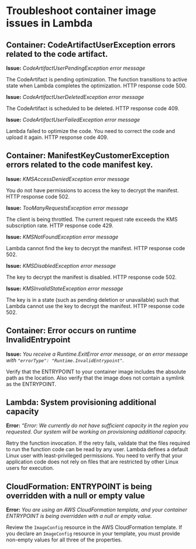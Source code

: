 # Troubleshoot container image issues in Lambda<a name="troubleshooting-images"></a>

## Container: CodeArtifactUserException errors related to the code artifact\.<a name="troubleshooting-images-invoke"></a>

**Issue:** *CodeArtifactUserPendingException error message*

The CodeArtifact is pending optimization\. The function transitions to active state when Lambda completes the optimization\. HTTP response code 500\. 

**Issue:** *CodeArtifactUserDeletedException error message*

The CodeArtifact is scheduled to be deleted\. HTTP response code 409\.

**Issue:** *CodeArtifactUserFailedException error message*

Lambda failed to optimize the code\. You need to correct the code and upload it again\. HTTP response code 409\.

## Container: ManifestKeyCustomerException errors related to the code manifest key\.<a name="troubleshooting-images-keys"></a>

**Issue:** *KMSAccessDeniedException error message*

You do not have permissions to access the key to decrypt the manifest\. HTTP response code 502\.

**Issue:** *TooManyRequestsException error message*

The client is being throttled\. The current request rate exceeds the KMS subscription rate\. HTTP response code 429\.

**Issue:** *KMSNotFoundException error message*

Lambda cannot find the key to decrypt the manifest\. HTTP response code 502\.

**Issue:** *KMSDisabledException error message*

The key to decrypt the manifest is disabled\. HTTP response code 502\.

**Issue:** *KMSInvalidStateException error message*

The key is in a state \(such as pending deletion or unavailable\) such that Lambda cannot use the key to decrypt the manifest\. HTTP response code 502\.

## Container: Error occurs on runtime InvalidEntrypoint<a name="troubleshooting-images-entry"></a>

**Issue:** *You receive a Runtime\.ExitError error message, or an error message with `"errorType": "Runtime.InvalidEntrypoint"`\.*

Verify that the ENTRYPOINT to your container image includes the absolute path as the location\. Also verify that the image does not contain a symlink as the ENTRYPOINT\. 

## Lambda: System provisioning additional capacity<a name="troubleshooting-images-capacity"></a>

**Error:** *“Error: We currently do not have sufficient capacity in the region you requested\. Our system will be working on provisioning additional capacity\.*

Retry the function invocation\. If the retry fails, validate that the files required to run the function code can be read by any user\. Lambda defines a default Linux user with least\-privileged permissions\. You need to verify that your application code does not rely on files that are restricted by other Linux users for execution\. 

## CloudFormation: ENTRYPOINT is being overridden with a null or empty value<a name="troubleshooting-images-cfn"></a>

**Error:** *You are using an AWS CloudFormation template, and your container ENTRYPOINT is being overridden with a null or empty value\.*

Review the `ImageConfig` resource in the AWS CloudFormation template\. If you declare an `ImageConfig` resource in your template, you must provide non\-empty values for all three of the properties\.